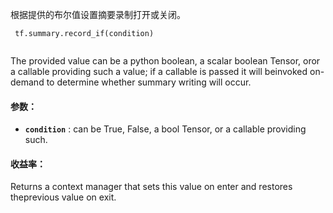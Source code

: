 根据提供的布尔值设置摘要录制打开或关闭。

```
 tf.summary.record_if(condition)
 
```

The provided value can be a python boolean, a scalar boolean Tensor, oror a callable providing such a value; if a callable is passed it will beinvoked on-demand to determine whether summary writing will occur.

#### 参数：
- **`condition`** : can be True, False, a bool Tensor, or a callable providing such.


#### 收益率：
Returns a context manager that sets this value on enter and restores theprevious value on exit.


